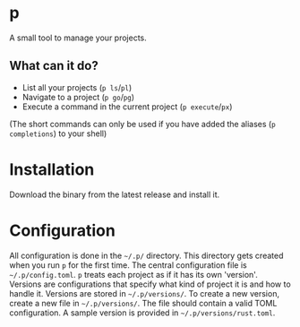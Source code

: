 # p
A small tool to manage your projects.

## What can it do?

- List all your projects (`p ls`/`pl`)
- Navigate to a project (`p go`/`pg`)
- Execute a command in the current project (`p execute`/`px`)

(The short commands can only be used if you have added the aliases (`p completions`) to your shell)

# Installation
Download the binary from the latest release and install it.

# Configuration
All configuration is done in the `~/.p/` directory. This directory gets created when you run `p` for the first time.
The central configuration file is `~/.p/config.toml`.
`p` treats each project as if it has its own 'version'. Versions are configurations that specify what kind of project it is and how to handle it. Versions are stored in `~/.p/versions/`. To create a new version, create a new file in `~/.p/versions/`. The file should contain a valid TOML configuration. A sample version is provided in `~/.p/versions/rust.toml`.